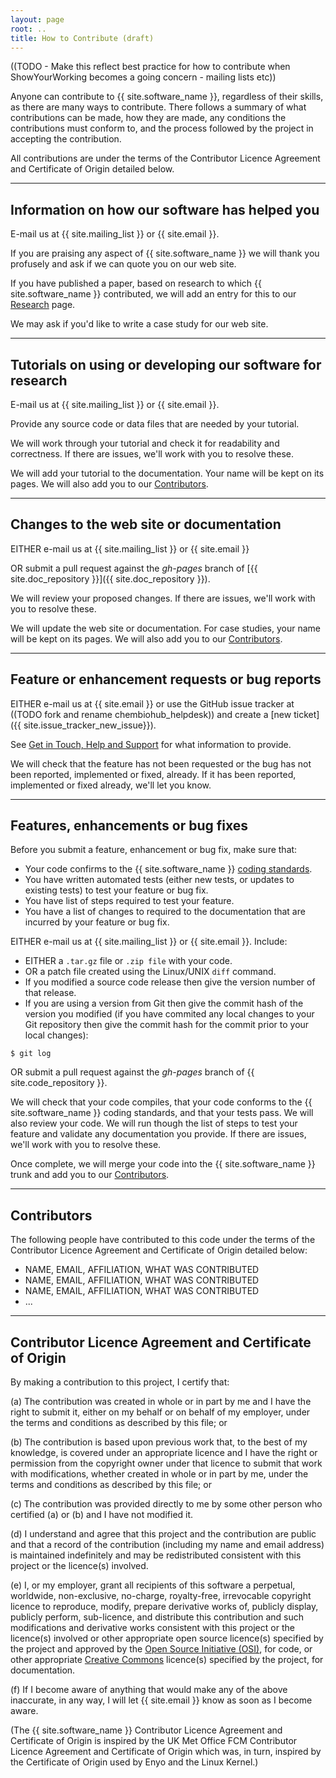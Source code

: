 ```yaml
---
layout:	page
root: ..
title: How to Contribute (draft)
---
```


((TODO - Make this reflect best practice for how to contribute when ShowYourWorking becomes a going concern - mailing lists etc))

Anyone can contribute to {{ site.software_name }}, regardless of their
skills, as there are many ways to contribute. There follows a summary
of what contributions can be made, how they are made, any conditions
the contributions must conform to, and the process followed by the
project in accepting the contribution.  

All contributions are under the terms of the Contributor Licence
Agreement and Certificate of Origin detailed below.

---

## Information on how our software has helped you

E-mail us at {{ site.mailing_list }} or {{ site.email }}.

If you are praising any aspect of {{ site.software_name }} we will
thank you profusely and ask if we can quote you on our web site.

If you have published a paper, based on research to which 
{{ site.software_name }} contributed, we will add an entry for
this to our [Research](../research/index.html) page.

We may ask if you'd like to write a case study for our web site.

---

## Tutorials on using or developing our software for research

E-mail us at {{ site.mailing_list }} or {{ site.email }}.

Provide any source code or data files that are needed by your
tutorial.

We will work through your tutorial and check it for readability and
correctness. If there are issues, we'll work with you to resolve
these.

We will add your tutorial to the documentation. Your name will be kept
on its pages. We will also add you to our
[Contributors](#contributors).

---

## Changes to the web site or documentation

EITHER e-mail us at {{ site.mailing_list }} or {{ site.email }}

OR submit a pull request against the *gh-pages* branch of 
[{{ site.doc_repository }}]({{ site.doc_repository }}).

We will review your proposed changes. If there are issues, we'll work
with you to resolve these. 

We will update the web site or documentation. For case studies, your
name will be kept on its pages. We will also add you to our
[Contributors](#contributors).

---

## Feature or enhancement requests or bug reports

EITHER e-mail us at {{ site.email }} or use the GitHub issue tracker at ((TODO fork and rename chembiohub_helpdesk)) and create a  [new ticket]({{ site.issue_tracker_new_issue}}).

See [Get in Touch, Help and Support](./HelpAndSupport.html) for what
information to provide.

We will check that the feature has not been requested or the bug has
not been reported, implemented or fixed, already. If it has been
reported, implemented or fixed already, we'll let you know.

---

## Features, enhancements or bug fixes

Before you submit a feature, enhancement or bug fix, make sure that:

* Your code confirms to the {{ site.software_name }} [coding
  standards](../developer/CodingStandards.html). 
* You have written automated tests (either new tests, or updates to
  existing tests) to test your feature or bug fix.
* You have list of steps required to test your feature.
* You have a list of changes to required to the documentation that are
  incurred by your feature or bug fix.

EITHER e-mail us at {{ site.mailing_list }} or {{ site.email }}. Include:

* EITHER a `.tar.gz` file or `.zip file` with your code.
* OR a patch file created using the Linux/UNIX `diff` command.  
* If you modified a source code release then give the version
  number of that release. 
* If you are using a version from Git then give the commit hash
of the version you modified (if you have commited any local
changes to your Git repository then give the commit hash for
the commit prior to your local changes):

~~~
$ git log
~~~

OR submit a pull request against the *gh-pages* branch of 
{{ site.code_repository }}.

We will check that your code compiles, that your code conforms to the 
{{ site.software_name }} coding standards, and that your tests
pass. We will also review your code. We will run though the list of
steps to test your feature and validate any documentation you
provide. If there are issues, we'll work with you to resolve these.

Once complete, we will merge your code into the 
{{ site.software_name }} trunk and add you to our
[Contributors](#contributors).
 
---

## Contributors

The following people have contributed to this code under the terms of
the Contributor Licence Agreement and Certificate of Origin detailed
below:

* NAME, EMAIL, AFFILIATION, WHAT WAS CONTRIBUTED
* NAME, EMAIL, AFFILIATION, WHAT WAS CONTRIBUTED
* NAME, EMAIL, AFFILIATION, WHAT WAS CONTRIBUTED
* ...

---

## Contributor Licence Agreement and Certificate of Origin

By making a contribution to this project, I certify that:

(a) The contribution was created in whole or in part by me and I have
    the right to submit it, either on my behalf or on behalf of my
    employer, under the terms and conditions as described by this file;
    or

(b) The contribution is based upon previous work that, to the best of
    my knowledge, is covered under an appropriate licence and I have
    the right or permission from the copyright owner under that licence
    to submit that work with modifications, whether created in whole or
    in part by me, under the terms and conditions as described by
    this file; or

(c) The contribution was provided directly to me by some other person
    who certified (a) or (b) and I have not modified it.

(d) I understand and agree that this project and the contribution
    are public and that a record of the contribution (including my
    name and email address) is maintained indefinitely and may be
    redistributed consistent with this project or the licence(s)
    involved.

(e) I, or my employer, grant all recipients of this software a
    perpetual, worldwide, non-exclusive, no-charge, royalty-free,
    irrevocable copyright licence to reproduce, modify, prepare
    derivative works of, publicly display, publicly perform,
    sub-licence, and distribute this contribution and such
    modifications and derivative works consistent with this project or 
    the licence(s) involved or other appropriate open source
    licence(s) specified by the project and approved by the 
    [Open Source Initiative (OSI)](http://www.opensource.org/), for
    code, or other appropriate [Creative
    Commons](http://creativecommons.org/) licence(s) specified by the
    project, for documentation.

(f) If I become aware of anything that would make any of the above
    inaccurate, in any way, I will let {{ site.email }} know as soon
    as I become aware.

(The {{ site.software_name }} Contributor Licence Agreement and
Certificate of Origin is inspired by the UK Met Office FCM Contributor
Licence Agreement and Certificate of Origin which was, in turn,
inspired by the Certificate of Origin used by Enyo and the Linux
Kernel.)
